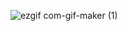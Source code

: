 ![ezgif com-gif-maker (1)](https://user-images.githubusercontent.com/75038294/201459447-05a9b6b3-b84a-4042-a7d6-dbf987c83a0b.gif)

